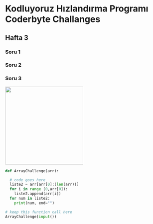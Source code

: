 # Kodluyoruz Hızlandırma Programı Coderbyte Challanges

## Hafta 3
### Soru 1
### Soru 2
### Soru 3
<p align="left">
  <img width="250" height="250" src="https://imgyukle.com/f/2022/11/29/JHEcff.png">
</p>

```python
def ArrayChallenge(arr):

  # code goes here
  liste2 = arr[arr[0]:(len(arr))]
  for i in range (0,arr[0]):
    liste2.append(arr[i])
  for num in liste2:
    print(num, end="")

# keep this function call here 
ArrayChallenge(input())
```

